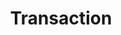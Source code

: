 ---
layout: frontend-template-index-documentation
sectionKey: Frontend templates
eleventyNavigation:
  parent: Frontend templates
title: Transaction
---